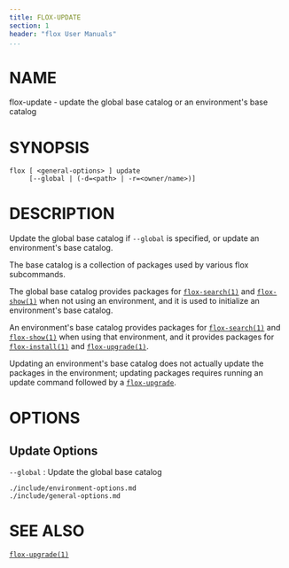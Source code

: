 ```yaml
---
title: FLOX-UPDATE
section: 1
header: "flox User Manuals"
...
```



# NAME

flox-update - update the global base catalog or an environment's base catalog

# SYNOPSIS

```
flox [ <general-options> ] update
     [--global | (-d=<path> | -r=<owner/name>)]
```

# DESCRIPTION

Update the global base catalog if `--global` is specified,
or update an environment's base catalog.

The base catalog is a collection of packages used by various flox subcommands.

The global base catalog provides packages for
[`flox-search(1)`](./flox-search.md) and [`flox-show(1)`](./flox-show.md) when
not using an environment,
and it is used to initialize an environment's base catalog.

An environment's base catalog provides packages for
[`flox-search(1)`](./flox-search.md) and [`flox-show(1)`](./flox-show.md) when
using that environment,
and it provides packages for [`flox-install(1)`](./flox-install.md) and
[`flox-upgrade(1)`](./flox-upgrade.md).

Updating an environment's base catalog does not actually update the packages in
the environment;
updating packages requires running an update command followed by a
[`flox-upgrade`](./flox-upgrade.md).

# OPTIONS

## Update Options

`--global`
:   Update the global base catalog

```{.include}
./include/environment-options.md
./include/general-options.md
```

# SEE ALSO

[`flox-upgrade(1)`](./flox-upgrade.md)
